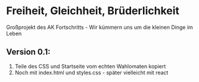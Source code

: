 # Freiheit, Gleichheit, Brüderlichkeit
Großprojekt des AK Fortschritts - Wir kümmern uns um die kleinen Dinge im Leben

## Version 0.1: 
1. Teile des CSS und Startseite vom echten Wahlomaten kopiert 
2. Noch mit index.html und styles.css - später vielleicht mit react
